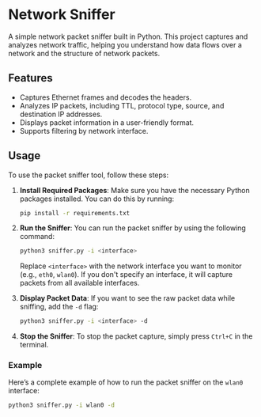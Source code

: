 # Network Sniffer

A simple network packet sniffer built in Python. This project captures and analyzes network traffic, helping you understand how data flows over a network and the structure of network packets.

## Features

- Captures Ethernet frames and decodes the headers.
- Analyzes IP packets, including TTL, protocol type, source, and destination IP addresses.
- Displays packet information in a user-friendly format.
- Supports filtering by network interface.

## Usage

To use the packet sniffer tool, follow these steps:

1. **Install Required Packages**: Make sure you have the necessary Python packages installed. You can do this by running:

    ```bash
    pip install -r requirements.txt
    ```

2. **Run the Sniffer**: You can run the packet sniffer by using the following command:

    ```bash
    python3 sniffer.py -i <interface>
    ```

   Replace `<interface>` with the network interface you want to monitor (e.g., `eth0`, `wlan0`). If you don't specify an interface, it will capture packets from all available interfaces.

3. **Display Packet Data**: If you want to see the raw packet data while sniffing, add the `-d` flag:

    ```bash
    python3 sniffer.py -i <interface> -d
    ```

4. **Stop the Sniffer**: To stop the packet capture, simply press `Ctrl+C` in the terminal.

### Example

Here’s a complete example of how to run the packet sniffer on the `wlan0` interface:

```bash
python3 sniffer.py -i wlan0 -d



